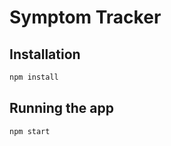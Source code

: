 # Symptom Tracker

## Installation

```bash
npm install
```

## Running the app

```bash
npm start
```
